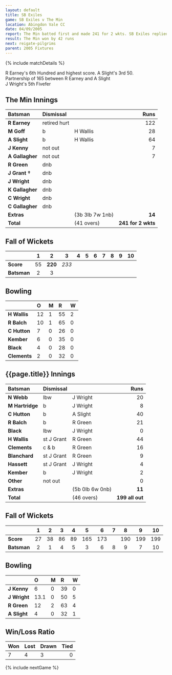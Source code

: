 ```yaml
---
layout: default
title: SB Exiles
game: SB Exiles v The Min
location: Abingdon Vale CC
date: 04/09/2005
report: The Min batted first and made 241 for 2 wkts. SB Exiles replied with 199 all out
result: The Min won by 42 runs
next: reigate-pilgrims
parent: 2005 Fixtures
---
```


{% include matchDetails %}

R Earney's 6th Hundred and highest score. A Slight's 3rd 50.<br />
Partnership of 165 between R Earney and A Slight<br />
J Wright's 5th Fivefer

## The Min Innings

| Batsman | Dismissal |  | Runs |
|:---|:---|---|---:|
| **R Earney** | retired hurt |  | 122 |
| **M Goff** | b | H Wallis | 28 |
| **A Slight** | b | H Wallis | 64 |
| **J Kenny** | not out |  | 7 |
| **A Gallagher** | not out |  | 7 |
| **R Green** | dnb |  |  |
| **J Grant &#8224;** | dnb |  |  |
| **J Wright** | dnb |  |  |
| **K Gallagher** | dnb |  |  |
| **C Wright** | dnb |  |  |
| **C Gallagher** | dnb |  |  |
| **Extras** | | (3b 3lb 7w 1nb) | **14** |
| **Total** | | (41 overs) | **241 for 2 wkts** |

## Fall of Wickets

| | 1 | 2 | 3 | 4 | 5 | 6 | 7 | 8 | 9 | 10 |
|---|:---:|:---:|:---:|:---:|:---:|:---:|:---:|:---:|:---:|:---:|
| **Score** | 55 | **220** | *233* |  |  |  |  |  |  |  |
| **Batsman** | 2 | 3 |  |  |  |  |  |  |  |  |

## Bowling

| | O | M | R | W |
|---|:---|:---|:---|:---|
| **H Wallis** | 12 | 1 | 55 | 2 |
| **R Balch** | 10 | 1 | 65 | 0 |
| **C Hutton** | 7 | 0 | 26 | 0 |
| **Kember** | 6 | 0 | 35 | 0 |
| **Black** | 4 | 0 | 28 | 0 |
| **Clements** | 2 | 0 | 32 | 0 |

## {{page.title}} Innings

| Batsman | Dismissal |  | Runs |
|:---|:---|---|---:|
| **N Webb** | lbw | J Wright | 20 |
| **M Hartridge** | b | J Wright | 8 |
| **C Hutton** | b | A Slight | 40 |
| **R Balch** | b | R Green | 21 |
| **Black** | lbw | J Wright | 0 |
| **H Wallis** | st J Grant | R Green | 44 |
| **Clements** | c & b | R Green | 16 |
| **Blanchard** | st J Grant | R Green | 9 |
| **Hassett** | st J Grant | J Wright | 4 |
| **Kember** | b |  J Wright| 2 |
| **Other** | not out |  | 0 |
| **Extras** | | (5b 0lb 6w 0nb) | **11** |
| **Total** | | (46 overs) | **199 all out** |

## Fall of Wickets

| | 1 | 2 | 3 | 4 | 5 | 6 | 7 | 8 | 9 | 10 |
|---|:---:|:---:|:---:|:---:|:---:|:---:|:---:|:---:|:---:|:---:|
| **Score** | 27 | 38 | 86 | 89 | 165 | 173 |  | 190 | 199 | 199 |
| **Batsman** | 2 | 1 | 4 | 5 | 3 | 6 | 8 | 9 | 7 | 10 |

## Bowling

| | O | M | R | W |
|---|:---|:---|:---|:---|
| **J Kenny** | 6 | 0 | 39 | 0 |
| **J Wright** | 13.1 | 0 | 50 | 5 |
| **R Green** | 12 | 2 | 63 | 4 |
| **A Slight** | 4 | 0 | 32 | 1 |

## Win/Loss Ratio

| Won | Lost | Drawn | Tied |
|:---|:---|:---|---:|
| 7 | 4 | 3 | 0 |

{% include nextGame %}
